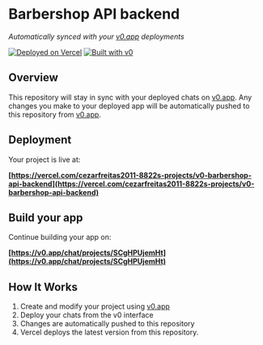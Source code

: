# Barbershop API backend

*Automatically synced with your [v0.app](https://v0.app) deployments*

[![Deployed on Vercel](https://img.shields.io/badge/Deployed%20on-Vercel-black?style=for-the-badge&logo=vercel)](https://vercel.com/cezarfreitas2011-8822s-projects/v0-barbershop-api-backend)
[![Built with v0](https://img.shields.io/badge/Built%20with-v0.app-black?style=for-the-badge)](https://v0.app/chat/projects/SCgHPUjemHt)

## Overview

This repository will stay in sync with your deployed chats on [v0.app](https://v0.app).
Any changes you make to your deployed app will be automatically pushed to this repository from [v0.app](https://v0.app).

## Deployment

Your project is live at:

**[https://vercel.com/cezarfreitas2011-8822s-projects/v0-barbershop-api-backend](https://vercel.com/cezarfreitas2011-8822s-projects/v0-barbershop-api-backend)**

## Build your app

Continue building your app on:

**[https://v0.app/chat/projects/SCgHPUjemHt](https://v0.app/chat/projects/SCgHPUjemHt)**

## How It Works

1. Create and modify your project using [v0.app](https://v0.app)
2. Deploy your chats from the v0 interface
3. Changes are automatically pushed to this repository
4. Vercel deploys the latest version from this repository.
